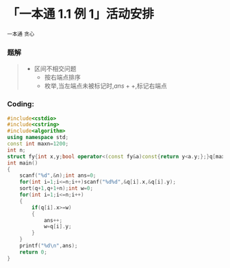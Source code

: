 # 「一本通 1.1 例 1」活动安排
`一本通` `贪心`

### 题解

> - 区间不相交问题
>	  - 按右端点排序
>	  - 枚举,当左端点未被标记时,$ans++$,标记右端点

### Coding:
```cpp
#include<cstdio>
#include<cstring>
#include<algorithm>
using namespace std;
const int maxn=1200;
int n;
struct fy{int x,y;bool operator<(const fy&a)const{return y<a.y;};}q[maxn];
int main()
{
	scanf("%d",&n);int ans=0;
	for(int i=1;i<=n;i++)scanf("%d%d",&q[i].x,&q[i].y);
	sort(q+1,q+1+n);int w=0;
	for(int i=1;i<=n;i++)
	{
		if(q[i].x>=w)
		{
			ans++;
			w=q[i].y;
		}
	}
	printf("%d\n",ans);
	return 0;
}
```
<!--stackedit_data:
eyJoaXN0b3J5IjpbMTg2OTU5MzM5OV19
-->